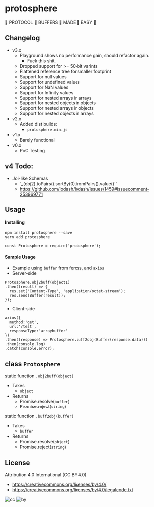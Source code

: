 # protosphere
:clap: PROTOCOL :clap: BUFFERS :clap: MADE :clap: EASY :clap:

## Changelog

* v3.x
  * Playground shows no performance gain, should refactor again.
    * Fuck this shit.
  * Dropped support for >= 50-bit varints
  * Flattened reference tree for smaller footprint
  * Support for null values
  * Support for undefined values
  * Support for NaN values
  * Support for Infinity values
  * Support for nested arrays in arrays
  * Support for nested objects in objects
  * Support for nested arrays in objects
  * Support for nested objects in arrays
* v2.x
  * Added dist builds:
    * `protosphere.min.js`
* v1.x
  * Barely functional
* v0.x
  * PoC Testing

## v4 Todo:

* Joi-like Schemas
  * `_(obj2).toPairs().sortBy(0).fromPairs().value()``
  * https://github.com/lodash/lodash/issues/1459#issuecomment-253969771

## Usage

#### Installing

```
npm install protosphere --save
yarn add protosphere
```
```
const Protosphere = require('protosphere');
```

#### Sample Usage
* Example using `buffer` from feross, and `axios`
* Server-side
```
Protosphere.obj2buff(object1)
.then((result) => {
  res.set('Content-Type', 'application/octet-stream');
  res.send(Buffer(result));
});
```
* Client-side
```
axios({
  method:'get',
  url:'/test',
  responseType:'arraybuffer'
})
.then((response) => Protosphere.buff2obj(Buffer(response.data)))
.then(console.log)
.catch(console.error);
```

## class `Protosphere`

static function `.obj2buff(object)`
* Takes
  * `object`
* Returns
  * Promise.resolve(`buffer`)
  * Promise.reject(`string`)

static function `.buff2obj(buffer)`
* Takes
  * `buffer`
* Returns
  * Promise.resolve(`object`)
  * Promise.reject(`string`)

## License

Attribution 4.0 International (CC BY 4.0)

* https://creativecommons.org/licenses/by/4.0/
* https://creativecommons.org/licenses/by/4.0/legalcode.txt

![cc](https://creativecommons.org/images/deed/cc_blue_x2.png) ![by](https://creativecommons.org/images/deed/attribution_icon_blue_x2.png)
